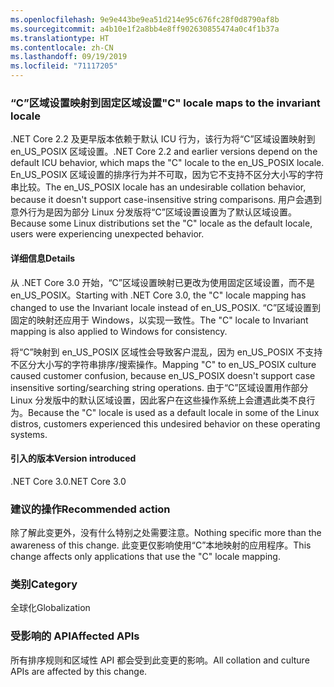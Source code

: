```yaml
---
ms.openlocfilehash: 9e9e443be9ea51d214e95c676fc28f0d8790af8b
ms.sourcegitcommit: a4b10e1f2a8bb4e8ff902630855474a0c4f1b37a
ms.translationtype: HT
ms.contentlocale: zh-CN
ms.lasthandoff: 09/19/2019
ms.locfileid: "71117205"
---
```

### <a name="c-locale-maps-to-the-invariant-locale"></a><span data-ttu-id="2ec3c-101">“C”区域设置映射到固定区域设置</span><span class="sxs-lookup"><span data-stu-id="2ec3c-101">"C" locale maps to the invariant locale</span></span>

<span data-ttu-id="2ec3c-102">.NET Core 2.2 及更早版本依赖于默认 ICU 行为，该行为将“C”区域设置映射到 en_US_POSIX 区域设置。</span><span class="sxs-lookup"><span data-stu-id="2ec3c-102">.NET Core 2.2 and earlier versions depend on the default ICU behavior, which maps the "C" locale to the en_US_POSIX locale.</span></span> <span data-ttu-id="2ec3c-103">En_US_POSIX 区域设置的排序行为并不可取，因为它不支持不区分大小写的字符串比较。</span><span class="sxs-lookup"><span data-stu-id="2ec3c-103">The en_US_POSIX locale has an undesirable collation behavior, because it doesn't support case-insensitive string comparisons.</span></span> <span data-ttu-id="2ec3c-104">用户会遇到意外行为是因为部分 Linux 分发版将“C”区域设置设置为了默认区域设置。</span><span class="sxs-lookup"><span data-stu-id="2ec3c-104">Because some Linux distributions set the "C" locale as the default locale, users were experiencing unexpected behavior.</span></span> 

#### <a name="details"></a><span data-ttu-id="2ec3c-105">详细信息</span><span class="sxs-lookup"><span data-stu-id="2ec3c-105">Details</span></span>

<span data-ttu-id="2ec3c-106">从 .NET Core 3.0 开始，“C”区域设置映射已更改为使用固定区域设置，而不是 en_US_POSIX。</span><span class="sxs-lookup"><span data-stu-id="2ec3c-106">Starting with .NET Core 3.0, the "C" locale mapping has changed to use the Invariant locale instead of en_US_POSIX.</span></span> <span data-ttu-id="2ec3c-107">“C”区域设置到固定的映射还应用于 Windows，以实现一致性。</span><span class="sxs-lookup"><span data-stu-id="2ec3c-107">The "C" locale to Invariant mapping is also applied to Windows for consistency.</span></span>

<span data-ttu-id="2ec3c-108">将“C”映射到 en_US_POSIX 区域性会导致客户混乱，因为 en_US_POSIX 不支持不区分大小写的字符串排序/搜索操作。</span><span class="sxs-lookup"><span data-stu-id="2ec3c-108">Mapping "C" to en_US_POSIX culture caused customer confusion, because en_US_POSIX doesn't support case insensitive sorting/searching string operations.</span></span> <span data-ttu-id="2ec3c-109">由于“C”区域设置用作部分 Linux 分发版中的默认区域设置，因此客户在这些操作系统上会遭遇此类不良行为。</span><span class="sxs-lookup"><span data-stu-id="2ec3c-109">Because the "C" locale is used as a default locale in some of the Linux distros, customers experienced this undesired behavior on these operating systems.</span></span> 

#### <a name="version-introduced"></a><span data-ttu-id="2ec3c-110">引入的版本</span><span class="sxs-lookup"><span data-stu-id="2ec3c-110">Version introduced</span></span>

<span data-ttu-id="2ec3c-111">.NET Core 3.0</span><span class="sxs-lookup"><span data-stu-id="2ec3c-111">.NET Core 3.0</span></span>

### <a name="recommended-action"></a><span data-ttu-id="2ec3c-112">建议的操作</span><span class="sxs-lookup"><span data-stu-id="2ec3c-112">Recommended action</span></span>

<span data-ttu-id="2ec3c-113">除了解此变更外，没有什么特别之处需要注意。</span><span class="sxs-lookup"><span data-stu-id="2ec3c-113">Nothing specific more than the awareness of this change.</span></span> <span data-ttu-id="2ec3c-114">此变更仅影响使用“C”本地映射的应用程序。</span><span class="sxs-lookup"><span data-stu-id="2ec3c-114">This change affects only applications that use the "C" locale mapping.</span></span>

### <a name="category"></a><span data-ttu-id="2ec3c-115">类别</span><span class="sxs-lookup"><span data-stu-id="2ec3c-115">Category</span></span>

<span data-ttu-id="2ec3c-116">全球化</span><span class="sxs-lookup"><span data-stu-id="2ec3c-116">Globalization</span></span> 

### <a name="affected-apis"></a><span data-ttu-id="2ec3c-117">受影响的 API</span><span class="sxs-lookup"><span data-stu-id="2ec3c-117">Affected APIs</span></span>

<span data-ttu-id="2ec3c-118">所有排序规则和区域性 API 都会受到此变更的影响。</span><span class="sxs-lookup"><span data-stu-id="2ec3c-118">All collation and culture APIs are affected by this change.</span></span>

<!--

-->
